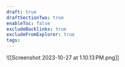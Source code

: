 ```yaml
---
draft: true
draftSectionTwo: true
enableToc: false
excludeBacklinks: true
excludeFromExplorer: true
tags:
---
```

![[Screenshot 2023-10-27 at 1.10.13 PM.png]]